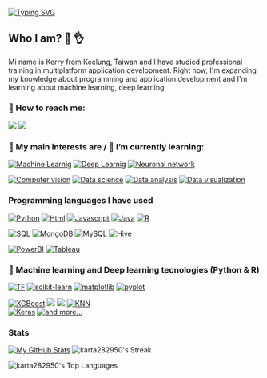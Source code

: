 [![Typing SVG](https://readme-typing-svg.herokuapp.com?font=Fira+Code&duration=3500&pause=500&color=0CF7C1&center=true&vCenter=true&width=1000&lines=Welocome+to+my+Github+Profile+%F0%9F%98%89;My+name+is+Kerry+Suns)](https://git.io/typing-svg)

<h2> Who I am? 🙌 👌</h2>
Mi name is Kerry from Keelung, Taiwan and I have studied professional training in multiplatform application development.
Right now, I'm expanding my knowledge about programming and application development and I'm learning about machine learning, deep learning.

### 📩 How to reach me: 

[![](https://img.shields.io/badge/Kaggle-20BEFF?style=for-the-badge&logo=Kaggle&logoColor=white)](https://www.kaggle.com/karta282950)
[![](https://img.shields.io/badge/LinkedIn-0077B5?style=for-the-badge&logo=linkedin&logoColor=white)](https://www.linkedin.com/in/kerry-sun-2b66b1256)

### 💬 My main interests are / 🌱 I’m currently learning:
[![Machine Learnig](https://img.shields.io/badge/-Machine%20Learning-lightgrey?style=for-the-badge)](#) 
[![Deep Learnig](https://img.shields.io/badge/-Deep%20Learning-lightgrey?style=for-the-badge)](#) 
[![Neuronal network](https://img.shields.io/badge/-Neuronal%20network-lightgrey?style=for-the-badge)](#)

[![Computer vision](https://img.shields.io/badge/-Computer%20vision-lightgrey?style=for-the-badge)](#) 
[![Data science](https://img.shields.io/badge/-Data%20science-lightgrey?style=for-the-badge)](#) 
[![Data analysis](https://img.shields.io/badge/-Data%20analysis-lightgrey?style=for-the-badge)](#) 
[![Data visualization](https://img.shields.io/badge/-Data%20visualization-lightgrey?style=for-the-badge)](#)

### Programming languages I have used

[![Python](https://img.shields.io/badge/-Python-blue?logo=python&logoColor=white&style=for-the-badge)](#)
[![Html](https://img.shields.io/badge/Html-gree?logo=python&logoColor=white&style=for-the-badge)](#) 
[![Javascript](https://img.shields.io/badge/Javascript-EA9999?style=for-the-badge&logo=Javascript&logoColor=white)](#)
[![Java](https://img.shields.io/badge/Java-ED8B00?style=for-the-badge&logo=java&logoColor=white)](#) 
[![R](https://img.shields.io/badge/R-9cf?style=for-the-badge&logo=r&logoColor=white)](#) 

[![SQL](https://img.shields.io/badge/SQL-%6DB33F.svg?&style=for-the-badge&logo=MYSQL&logoColor=white)](#) 
[![MongoDB](https://img.shields.io/badge/MongoDB-4EA94B?style=for-the-badge&logo=mongodb&logoColor=white)](#)
[![MySQL](https://img.shields.io/badge/MySQL-005C84?style=for-the-badge&logo=mysql&logoColor=white)](#)
[![Hive](https://img.shields.io/badge/Hive-8E7CC3?style=for-the-badge&logo=Hive&logoColor=white)](#)

[![PowerBI](https://img.shields.io/badge/PowerBI-F1C232?style=for-the-badge&logo=PowerBI&logoColor=white)](#)
[![Tableau](https://img.shields.io/badge/Tableau-16537E?style=for-the-badge&logo=Tableau&logoColor=white)](#)


### 🤖 Machine learning and Deep learning tecnologies (Python & R)
[![TF](https://img.shields.io/badge/TensorFlow-FF6F00?style=for-the-badge&logo=tensorflow&logoColor=white)](#) 
[![scikit-learn](https://img.shields.io/badge/scikit−learn-%23F09437.svg?&style=for-the-badge&logo=scikitlearn&logoColor=white)](#) 
[![matplotlib](https://img.shields.io/badge/matplotlib-%23DDC359.svg?&style=for-the-badge&logo=plotr&logoColor=white)](#) 
[![pyplot](https://img.shields.io/badge/pyplot-%23026E38.svg?&style=for-the-badge&logo=plotr&logoColor=white)](#)

[![XGBoost](https://img.shields.io/badge/XGBoost-%1AB93F.svg?&style=for-the-badge&logoColor=white)](#)
[![](https://img.shields.io/badge/LightGBM-5C2D91?style=for-the-badge&logoColor=white)](#) 
[![](https://img.shields.io/badge/Catboost-276DC3?style=for-the-badge&logoColor=white)](#)
[![KNN](https://img.shields.io/badge/KNN-%23CC342D.svg?&style=for-the-badge&logoColor=white)](#)   
[![Keras](https://img.shields.io/badge/keras-%23C90000.svg?&style=for-the-badge&logo=keras&logoColor=white)](#) 
[![and more...](https://img.shields.io/badge/+%20and%20more...-%23A8B9CC.svg?&style=for-the-badge&logo=plus&logoColor=white)](#)

<!--
### ⛓ Blockchain tecnologies (Solidity, Python & JavaScript).
[![Chainlink](https://img.shields.io/badge/chainlink-375BD2?style=for-the-badge&logo=chainlink&logoColor=white)](#) 
[![Brownie](https://img.shields.io/badge/Brownie-FF7139?style=for-the-badge&logo=Brownie&logoColor=white)](#) 
[![ERC20](https://img.shields.io/badge/ERC20-3C3C3D?style=for-the-badge&logo=Ethereum&logoColor=white)](#) 
[![AAVE](https://img.shields.io/badge/AAVE-%237E4DD2.svg?style=for-the-badge&logo=aave&logoColor=white)](#) 
[![Infura](https://img.shields.io/badge/Infura-F24E1E?style=for-the-badge&logo=Infura&logoColor=white)](#) 
[![Web3](https://img.shields.io/badge/Web3-4EA94B?style=for-the-badge&logo=Web3&logoColor=white)](#) 
[![truffle](https://img.shields.io/badge/truffle-B7312F?style=for-the-badge&logo=truffle&logoColor=white)](#) 

[![Web3](https://img.shields.io/badge/Web3.js-4EA94B?style=for-the-badge&logo=Web3&logoColor=white)](#)
[![IPFS](https://img.shields.io/badge/ipfs-375BD2?style=for-the-badge&logo=ipfs&logoColor=white)](#)

### 👨‍💻 Software development (Python, Java, JavaScript, C#)
[![Android](https://img.shields.io/badge/Android%20apps-3DDC84?style=for-the-badge&logo=android&logoColor=white)](#) 
[![Bots](https://img.shields.io/badge/Scrapper-262577?style=for-the-badge&logo=CentOS&logoColor=white)](#) 
[![Java applications](https://img.shields.io/badge/Java%20Apps-orange?style=for-the-badge&logo=java&logoColor=white)](#) 
[![Flask](https://img.shields.io/badge/Flask-black?style=for-the-badge&logo=Flask&logoColor=white)](#)
[![BE](https://img.shields.io/badge/BackEnd-375BD2?style=for-the-badge&logo=BackEnd&logoColor=white)](#)

[![NET](https://img.shields.io/badge/.NET-5C2D91?style=for-the-badge&logo=.net&logoColor=white)](#)

### ✏ Some stuff I want to learn
[![TS](https://img.shields.io/badge/TypeScript-007ACC?style=for-the-badge&logo=typescript&logoColor=white)](#)
[![c](https://img.shields.io/badge/C%2B%2B-00599C?style=for-the-badge&logo=c%2B%2B&logoColor=whit)](#)
[![PyTorch](https://img.shields.io/badge/PyTorch-E34F26?style=for-the-badge&logo=PyTorch&logoColor=white)](#)
[![JAX](https://img.shields.io/badge/JAX-B7312F?style=for-the-badge&logo=jax&logoColor=white)](#)
[![REACT](https://img.shields.io/badge/React-20232A?style=for-the-badge&logo=react&logoColor=61DAFB)](#)
-->

### Stats
[![My GitHub Stats](https://github-readme-stats.vercel.app/api/?username=karta282950&count_private=true&theme=tokyonight&showicons=true)]()
![karta282950's Streak](https://github-readme-streak-stats.herokuapp.com/?user=karta282950&theme=tokyonight&hide_border=false)

![karta282950's Top Languages](https://github-readme-stats.vercel.app/api/top-langs/?username=karta282950&theme=tokyonight&show_icons=true&hide_border=false&layout=compact)

<!--
**fxop0218/fxop0218** is a ✨ _special_ ✨ repository because its `README.md` (this file) appears on your GitHub profile.

Here are some ideas to get you started:

- 🔭 I’m currently working on ...
- 🌱 I’m currently learning ...
- 👯 I’m looking to collaborate on ...
- 🤔 I’m looking for help with ...
- 💬 Ask me about ...
- 📫 How to reach me: ...
- 😄 Pronouns: ...
- ⚡ Fun fact: ...
-->
